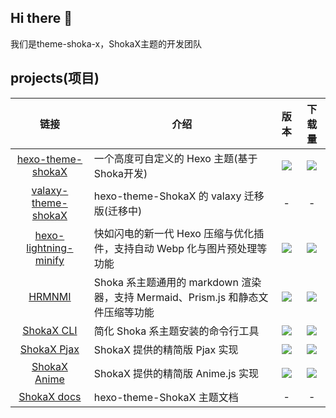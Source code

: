 ## Hi there 👋

我们是theme-shoka-x，ShokaX主题的开发团队

## projects(项目)
|链接|介绍|版本|下载量|
|:-:|-|:-:|:-:|
|[hexo-theme-shokaX](https://github.com/theme-shoka-x/hexo-theme-shokaX)|一个高度可自定义的 Hexo 主题(基于Shoka开发)|![](https://img.shields.io/npm/v/hexo-theme-shokax?logo=npm&label=%20)|![](https://img.shields.io/npm/dm/hexo-theme-shokax?logo=npm&label=%20)|
|[valaxy-theme-shokaX](https://github.com/theme-shoka-x/valaxy-theme-shokaX)|hexo-theme-ShokaX 的 valaxy 迁移版(迁移中)|-|-|
|[hexo-lightning-minify](https://github.com/theme-shoka-x/hexo-lightning-minify)|快如闪电的新一代 Hexo 压缩与优化插件，支持自动 Webp 化与图片预处理等功能|![](https://img.shields.io/npm/v/hexo-lightning-minify?logo=npm&label=%20)|![](https://img.shields.io/npm/dm/hexo-lightning-minify?logo=npm&label=%20)|
|[HRMNMI](https://github.com/theme-shoka-x/hexo-renderer-multi-next-markdown-it)|Shoka 系主题通用的 markdown 渲染器，支持 Mermaid、Prism.js 和静态文件压缩等功能|![](https://img.shields.io/npm/v/hexo-renderer-multi-next-markdown-it?logo=npm&label=%20)|![](https://img.shields.io/npm/dm/hexo-renderer-multi-next-markdown-it?logo=npm&label=%20)|
|[ShokaX CLI](https://github.com/theme-shoka-x/shokaX-CLI)|简化 Shoka 系主题安装的命令行工具|![](https://img.shields.io/npm/v/shokax-cli?logo=npm&label=%20)|![](https://img.shields.io/npm/dm/shokax-cli?logo=npm&label=%20)|
|[ShokaX Pjax](https://github.com/theme-shoka-x/theme-shokax-pjax)|ShokaX 提供的精简版 Pjax 实现|![](https://img.shields.io/npm/v/theme-shokax-pjax?logo=npm&label=%20)|![](https://img.shields.io/npm/dm/theme-shokax-pjax?logo=npm&label=%20)|
|[ShokaX Anime](https://github.com/theme-shoka-x/theme-shokax-anime)|ShokaX 提供的精简版 Anime.js 实现|![](https://img.shields.io/npm/v/theme-shokax-anime?logo=npm&label=%20)|![](https://img.shields.io/npm/dm/theme-shokax-anime?logo=npm&label=%20)|
|[ShokaX docs](https://github.com/theme-shoka-x/shokaX-docs)|hexo-theme-ShokaX 主题文档|-|-|
